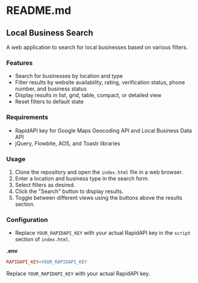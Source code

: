 **README.md**
===============

Local Business Search
--------------------

A web application to search for local businesses based on various filters.

### Features

* Search for businesses by location and type
* Filter results by website availability, rating, verification status, phone number, and business status
* Display results in list, grid, table, compact, or detailed view
* Reset filters to default state

### Requirements

* RapidAPI key for Google Maps Geocoding API and Local Business Data API
* jQuery, Flowbite, AOS, and Toastr libraries

### Usage

1. Clone the repository and open the `index.html` file in a web browser.
2. Enter a location and business type in the search form.
3. Select filters as desired.
4. Click the "Search" button to display results.
5. Toggle between different views using the buttons above the results section.

### Configuration

* Replace `YOUR_RAPIDAPI_KEY` with your actual RapidAPI key in the `script` section of `index.html`.

**.env**
```makefile
RAPIDAPI_KEY=YOUR_RAPIDAPI_KEY
```
Replace `YOUR_RAPIDAPI_KEY` with your actual RapidAPI key.